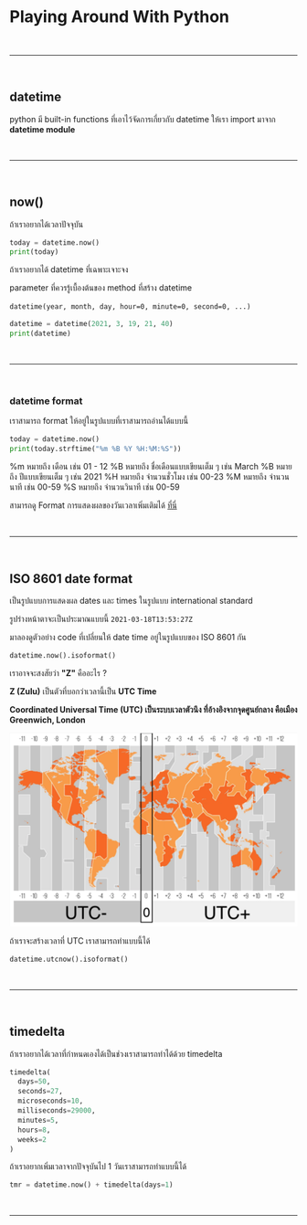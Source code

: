 # Playing Around With Python

<br><hr><br>

## datetime

python มี built-in functions ที่เอาไว้จัดการเกี่ยวกับ datetime ให้เรา import มาจาก **datetime module**

<br><hr><br>

## now()

ถ้าเราอยากได้เวลาปัจจุบัน

```python
today = datetime.now()
print(today)
```

ถ้าเราอยากได้ datetime ที่เฉพาะเจาะจง

parameter ที่ควรรู้เบื้องต้นของ method ที่สร้าง datetime

`datetime(year, month, day, hour=0, minute=0, second=0, ...)`

```python
datetime = datetime(2021, 3, 19, 21, 40)
print(datetime)
```

<br><hr><br>

### datetime format

เราสามารถ format ให้อยู่ในรูปแบบที่เราสามารถอ่านได้แบบนี้

```python
today = datetime.now()
print(today.strftime("%m %B %Y %H:%M:%S"))
```

%m หมายถึง เดือน เช่น 01 - 12
%B หมายถึง ชื่อเดือนแบบเขียนเต็ม ๆ เช่น March
%B หมายถึง ปีแบบเขียนเต็ม ๆ เช่น 2021
%H หมายถึง จำนวนชั่วโมง เช่น 00-23
%M หมายถึง จำนวนนาที เช่น 00-59
%S หมายถึง จำนวนวินาที เช่น 00-59

สามารถดู Format การแสดงผลของวันเวลาเพิ่มเติมได้ [ที่นี่](https://www.w3schools.com/python/python_datetime.asp)

<br><hr><br>

## ISO 8601 date format

เป็นรูปแบบการแสดงผล dates และ times ในรูปแบบ international standard

รูปร่างหน้าตาจะเป็นประมาณแบบนี้ `2021-03-18T13:53:27Z`

มาลองดูตัวอย่าง code ที่เปลี่ยนให้ date time อยู่ในรูปแบบของ ISO 8601 กัน

```python
datetime.now().isoformat()
```

เราอาจจะสงสัยว่า **"Z"** คืออะไร ?

**Z (Zulu)** เป็นตัวที่บอกว่าเวลานี้เป็น **UTC Time**

**Coordinated Universal Time (UTC) เป็นระบบเวลาตัวนึง ที่อ้างอิงจากจุดศูนย์กลาง คือเมือง Greenwich, London**

![UTC Timezone](./images/utc-timezone.png)

ถ้าเราจะสร้างเวลาที่ UTC เราสามารถทำแบบนี้ได้

```python
datetime.utcnow().isoformat()
```

<br><hr><br>

## timedelta

ถ้าเราอยากได้เวลาที่กำหนดเองได้เป็นช่วงเราสามารถทำได้ด้วย timedelta

```python
timedelta(
  days=50,
  seconds=27,
  microseconds=10,
  milliseconds=29000,
  minutes=5,
  hours=8,
  weeks=2
)
```

ถ้าเราอยากเพิ่มเวลาจากปัจจุบันไป 1 วันเราสามารถทำแบบนี้ได้

```python
tmr = datetime.now() + timedelta(days=1)
```

<br><hr><br>
